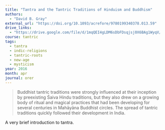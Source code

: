 ```yaml
---
title: "Tantra and the Tantric Traditions of Hinduism and Buddhism"
authors:
  - "David B. Gray"
external_url: "https://doi.org/10.1093/acrefore/9780199340378.013.59"
drive_links:
  - "https://drive.google.com/file/d/1mqQEI4gLDM6sDbFDsqjsj0X6BAg1WyqV/view?usp=drivesdk"
course: tantric
tags:
  - tantra
  - indic-religions
  - tantric-roots
  - new-age
  - mysticism
year: 2016
month: apr
journal: orer
---
```


> Buddhist tantric traditions were strongly influenced at their inception by preexisting Śaiva Hindu traditions, but they also drew on a growing body of ritual and magical practices that had been developing for several centuries in Mahāyāna Buddhist circles.
> The spread of tantric traditions quickly followed their development in India.

A very brief introduction to tantra.

